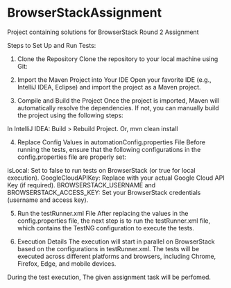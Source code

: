 # BrowserStackAssignment
Project containing solutions  for BrowserStack Round 2 Assignment

Steps to Set Up and Run Tests:

1. Clone the Repository
Clone the repository to your local machine using Git:

2. Import the Maven Project into Your IDE
Open your favorite IDE (e.g., IntelliJ IDEA, Eclipse) and import the project as a Maven project.

3. Compile and Build the Project
Once the project is imported, Maven will automatically resolve the dependencies. If not, you can manually build the project using the following steps:

In IntelliJ IDEA: Build > Rebuild Project.
Or,
mvn clean install

4. Replace Config Values in automationConfig.properties File
Before running the tests, ensure that the following configurations in the config.properties file are properly set:

isLocal: Set to false to run tests on BrowserStack (or true for local execution).
GoogleCloudAPIKey: Replace <GoogleAPIKey> with your actual Google Cloud API Key (if required).
BROWSERSTACK_USERNAME and BROWSERSTACK_ACCESS_KEY: Set your BrowserStack credentials (username and access key).

5. Run the testRunner.xml File
After replacing the values in the config.properties file, the next step is to run the testRunner.xml file, which contains the TestNG configuration to execute the tests.

6. Execution Details
The execution will start in parallel on BrowserStack based on the configurations in testRunner.xml. The tests will be executed across different platforms and browsers, including Chrome, Firefox, Edge, and mobile devices.

During the test execution, The given assignment task will be perfomed.


